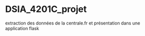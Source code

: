 # DSIA_4201C_projet
extraction des données de la centrale.fr et présentation dans une application flask
